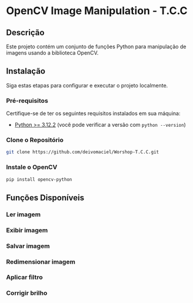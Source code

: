 # OpenCV Image Manipulation - T.C.C

## Descrição
Este projeto contém um conjunto de funções Python para manipulação de imagens usando a biblioteca OpenCV.

## Instalação

Siga estas etapas para configurar e executar o projeto localmente.

### Pré-requisitos

Certifique-se de ter os seguintes requisitos instalados em sua máquina:

- [Python >= 3.12.2](https://www.python.org/) (você pode verificar a versão com `python --version`)

### Clone o Repositório

```bash
git clone https://github.com/deivomaciel/Worshop-T.C.C.git
```

### Instale o OpenCV

```bash
pip install opencv-python
```

## Funções Disponíveis

### Ler imagem

### Exibir imagem

### Salvar imagem

### Redimensionar imagem

### Aplicar filtro

### Corrigir brilho
